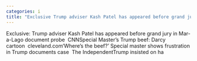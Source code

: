 ```yaml
---
categories: i
title: "Exclusive Trump adviser Kash Patel has appeared before grand jury in MaraLago document probe  CNN"
---
```

Exclusive: Trump adviser Kash Patel has appeared before grand jury in Mar-a-Lago document probe&nbsp;&nbsp;CNNSpecial Master’s Trump beef: Darcy cartoon&nbsp;&nbsp;cleveland.com‘Where’s the beef?’ Special master shows frustration in Trump documents case&nbsp;&nbsp;The IndependentTrump insisted on ha
